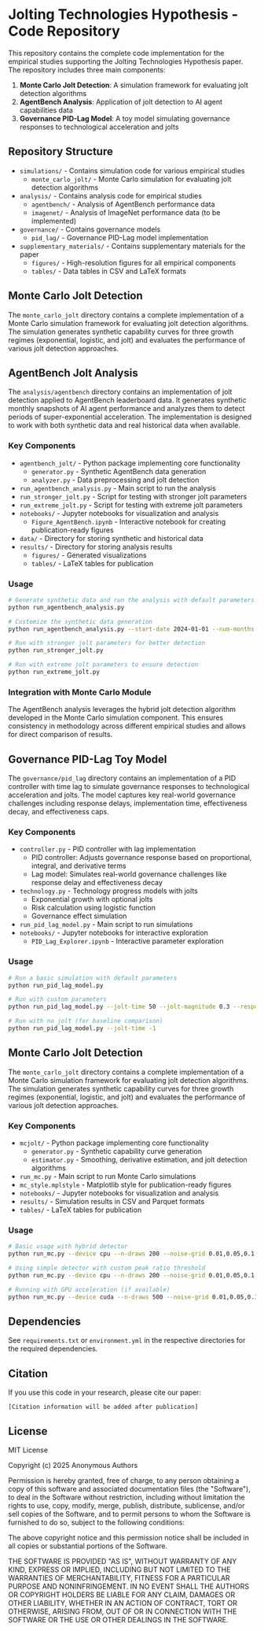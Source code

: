 # Jolting Technologies Hypothesis - Code Repository

This repository contains the complete code implementation for the empirical studies supporting the Jolting Technologies Hypothesis paper. The repository includes three main components:

1. **Monte Carlo Jolt Detection**: A simulation framework for evaluating jolt detection algorithms
2. **AgentBench Analysis**: Application of jolt detection to AI agent capabilities data
3. **Governance PID-Lag Model**: A toy model simulating governance responses to technological acceleration and jolts

## Repository Structure

- `simulations/` - Contains simulation code for various empirical studies
  - `monte_carlo_jolt/` - Monte Carlo simulation for evaluating jolt detection algorithms
- `analysis/` - Contains analysis code for empirical studies
  - `agentbench/` - Analysis of AgentBench performance data
  - `imagenet/` - Analysis of ImageNet performance data (to be implemented)
- `governance/` - Contains governance models
  - `pid_lag/` - Governance PID-Lag model implementation
- `supplementary_materials/` - Contains supplementary materials for the paper
  - `figures/` - High-resolution figures for all empirical components
  - `tables/` - Data tables in CSV and LaTeX formats

## Monte Carlo Jolt Detection

The `monte_carlo_jolt` directory contains a complete implementation of a Monte Carlo simulation framework for evaluating jolt detection algorithms. The simulation generates synthetic capability curves for three growth regimes (exponential, logistic, and jolt) and evaluates the performance of various jolt detection approaches.

## AgentBench Jolt Analysis

The `analysis/agentbench` directory contains an implementation of jolt detection applied to AgentBench leaderboard data. It generates synthetic monthly snapshots of AI agent performance and analyzes them to detect periods of super-exponential acceleration. The implementation is designed to work with both synthetic data and real historical data when available.

### Key Components

- `agentbench_jolt/` - Python package implementing core functionality
  - `generator.py` - Synthetic AgentBench data generation
  - `analyzer.py` - Data preprocessing and jolt detection
- `run_agentbench_analysis.py` - Main script to run the analysis
- `run_stronger_jolt.py` - Script for testing with stronger jolt parameters
- `run_extreme_jolt.py` - Script for testing with extreme jolt parameters
- `notebooks/` - Jupyter notebooks for visualization and analysis
  - `Figure_AgentBench.ipynb` - Interactive notebook for creating publication-ready figures
- `data/` - Directory for storing synthetic and historical data
- `results/` - Directory for storing analysis results
  - `figures/` - Generated visualizations
  - `tables/` - LaTeX tables for publication

### Usage

```bash
# Generate synthetic data and run the analysis with default parameters
python run_agentbench_analysis.py

# Customize the synthetic data generation
python run_agentbench_analysis.py --start-date 2024-01-01 --num-months 18 --jolt-month 9 --jolt-magnitude 15.0

# Run with stronger jolt parameters for better detection
python run_stronger_jolt.py

# Run with extreme jolt parameters to ensure detection
python run_extreme_jolt.py
```

### Integration with Monte Carlo Module

The AgentBench analysis leverages the hybrid jolt detection algorithm developed in the Monte Carlo simulation component. This ensures consistency in methodology across different empirical studies and allows for direct comparison of results.

## Governance PID-Lag Toy Model

The `governance/pid_lag` directory contains an implementation of a PID controller with time lag to simulate governance responses to technological acceleration and jolts. The model captures key real-world governance challenges including response delays, implementation time, effectiveness decay, and effectiveness caps.

### Key Components

- `controller.py` - PID controller with lag implementation
  - PID controller: Adjusts governance response based on proportional, integral, and derivative terms
  - Lag model: Simulates real-world governance challenges like response delay and effectiveness decay
- `technology.py` - Technology progress models with jolts
  - Exponential growth with optional jolts
  - Risk calculation using logistic function
  - Governance effect simulation
- `run_pid_lag_model.py` - Main script to run simulations
- `notebooks/` - Jupyter notebooks for interactive exploration
  - `PID_Lag_Explorer.ipynb` - Interactive parameter exploration

### Usage

```bash
# Run a basic simulation with default parameters
python run_pid_lag_model.py

# Run with custom parameters
python run_pid_lag_model.py --jolt-time 50 --jolt-magnitude 0.3 --response-delay 5

# Run with no jolt (for baseline comparison)
python run_pid_lag_model.py --jolt-time -1
```

## Monte Carlo Jolt Detection

The `monte_carlo_jolt` directory contains a complete implementation of a Monte Carlo simulation framework for evaluating jolt detection algorithms. The simulation generates synthetic capability curves for three growth regimes (exponential, logistic, and jolt) and evaluates the performance of various jolt detection approaches.

### Key Components

- `mcjolt/` - Python package implementing core functionality
  - `generator.py` - Synthetic capability curve generation
  - `estimator.py` - Smoothing, derivative estimation, and jolt detection algorithms
- `run_mc.py` - Main script to run Monte Carlo simulations
- `mc_style.mplstyle` - Matplotlib style for publication-ready figures
- `notebooks/` - Jupyter notebooks for visualization and analysis
- `results/` - Simulation results in CSV and Parquet formats
- `tables/` - LaTeX tables for publication

### Usage

```bash
# Basic usage with hybrid detector
python run_mc.py --device cpu --n-draws 200 --noise-grid 0.01,0.05,0.1 --use-hybrid-detector

# Using simple detector with custom peak ratio threshold
python run_mc.py --device cpu --n-draws 200 --noise-grid 0.01,0.05,0.1 --peak-ratio-thresholds 7.5

# Running with GPU acceleration (if available)
python run_mc.py --device cuda --n-draws 500 --noise-grid 0.01,0.05,0.1 --use-hybrid-detector
```

## Dependencies

See `requirements.txt` or `environment.yml` in the respective directories for the required dependencies.

## Citation

If you use this code in your research, please cite our paper:

```
[Citation information will be added after publication]
```

## License

MIT License

Copyright (c) 2025 Anonymous Authors

Permission is hereby granted, free of charge, to any person obtaining a copy
of this software and associated documentation files (the "Software"), to deal
in the Software without restriction, including without limitation the rights
to use, copy, modify, merge, publish, distribute, sublicense, and/or sell
copies of the Software, and to permit persons to whom the Software is
furnished to do so, subject to the following conditions:

The above copyright notice and this permission notice shall be included in all
copies or substantial portions of the Software.

THE SOFTWARE IS PROVIDED "AS IS", WITHOUT WARRANTY OF ANY KIND, EXPRESS OR
IMPLIED, INCLUDING BUT NOT LIMITED TO THE WARRANTIES OF MERCHANTABILITY,
FITNESS FOR A PARTICULAR PURPOSE AND NONINFRINGEMENT. IN NO EVENT SHALL THE
AUTHORS OR COPYRIGHT HOLDERS BE LIABLE FOR ANY CLAIM, DAMAGES OR OTHER
LIABILITY, WHETHER IN AN ACTION OF CONTRACT, TORT OR OTHERWISE, ARISING FROM,
OUT OF OR IN CONNECTION WITH THE SOFTWARE OR THE USE OR OTHER DEALINGS IN THE
SOFTWARE.
